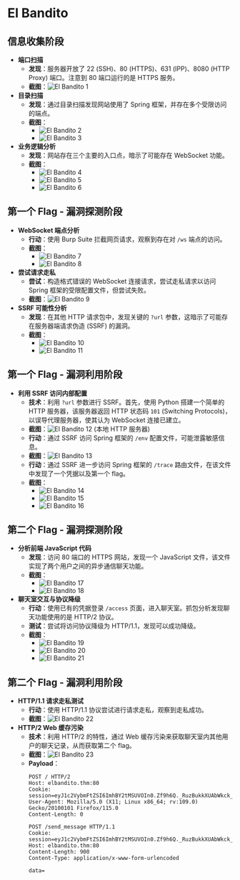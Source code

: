 # El Bandito

## 信息收集阶段

  - **端口扫描**
      - **发现**：服务器开放了 22 (SSH)、80 (HTTPS)、631 (IPP)、8080 (HTTP Proxy) 端口。注意到 80 端口运行的是 HTTPS 服务。
      - **截图**：![El Bandito 1](./iamges/El_Bandito6.png)
  - **目录扫描**
      - **发现**：通过目录扫描发现网站使用了 Spring 框架，并存在多个受限访问的端点。
      - **截图**：
          - ![El Bandito 2](./iamges/El_Bandito1.png)
          - ![El Bandito 3](./iamges/El_Bandito2.png)
  - **业务逻辑分析**
      - **发现**：网站存在三个主要的入口点，暗示了可能存在 WebSocket 功能。
      - **截图**：
          - ![El Bandito 4](./iamges/El_Bandito3.png)
          - ![El Bandito 5](./iamges/El_Bandito4.png)
          - ![El Bandito 6](./iamges/El_Bandito5.png)

## 第一个 Flag - 漏洞探测阶段

  - **WebSocket 端点分析**
      - **行动**：使用 Burp Suite 拦截网页请求，观察到存在对 `/ws` 端点的访问。
      - **截图**：
          - ![El Bandito 7](./iamges/El_Bandito7.png)
          - ![El Bandito 8](./iamges/El_Bandito8.png)
  - **尝试请求走私**
      - **尝试**：构造格式错误的 WebSocket 连接请求，尝试走私请求以访问 Spring 框架的受限配置文件，但尝试失败。
      - **截图**：![El Bandito 9](./iamges/El_Bandito9.png)
  - **SSRF 可能性分析**
      - **发现**：在其他 HTTP 请求包中，发现关键的 `?url` 参数，这暗示了可能存在服务器端请求伪造 (SSRF) 的漏洞。
      - **截图**：
          - ![El Bandito 10](./iamges/El_Bandito10.png)
          - ![El Bandito 11](./iamges/El_Bandito11.png)

## 第一个 Flag - 漏洞利用阶段

  - **利用 SSRF 访问内部配置**
      - **技术**：利用 `?url` 参数进行 SSRF。首先，使用 Python 搭建一个简单的 HTTP 服务器，该服务器返回 HTTP 状态码 `101` (Switching Protocols)，以误导代理服务器，使其认为 WebSocket 连接已建立。
      - **截图**：![El Bandito 12](./iamges/El_Bandito12.png) (本地 HTTP 服务器)
      - **行动**：通过 SSRF 访问 Spring 框架的 `/env` 配置文件，可能泄露敏感信息。
      - **截图**：![El Bandito 13](./iamges/El_Bandito13.png)
      - **行动**：通过 SSRF 进一步访问 Spring 框架的 `/trace` 路由文件，在该文件中发现了一个凭据以及第一个 flag。
      - **截图**：
          - ![El Bandito 14](./iamges/El_Bandito14.png)
          - ![El Bandito 15](./iamges/El_Bandito15.png)
          - ![El Bandito 16](./iamges/El_Bandito16.png)

## 第二个 Flag - 漏洞探测阶段

  - **分析前端 JavaScript 代码**
      - **发现**：访问 80 端口的 HTTPS 网站，发现一个 JavaScript 文件，该文件实现了两个用户之间的异步通信聊天功能。
      - **截图**：
          - ![El Bandito 17](./iamges/El_Bandito17.png)
          - ![El Bandito 18](./iamges/El_Bandito18.png)
  - **聊天室交互与协议降级**
      - **行动**：使用已有的凭据登录 `/access` 页面，进入聊天室。抓包分析发现聊天功能使用的是 HTTP/2 协议。
      - **测试**：尝试将访问协议降级为 HTTP/1.1，发现可以成功降级。
      - **截图**：
          - ![El Bandito 19](./iamges/El_Bandito19.png)
          - ![El Bandito 20](./iamges/El_Bandito20.png)
          - ![El Bandito 21](./iamges/El_Bandito21.png)

## 第二个 Flag - 漏洞利用阶段

  - **HTTP/1.1 请求走私测试**
      - **行动**：使用 HTTP/1.1 协议尝试进行请求走私，观察到走私成功。
      - **截图**：![El Bandito 22](./iamges/El_Bandito22.png)
  - **HTTP/2 Web 缓存污染**
      - **技术**：利用 HTTP/2 的特性，通过 Web 缓存污染来获取聊天室内其他用户的聊天记录，从而获取第二个 flag。
      - **截图**：![El Bandito 23](./iamges/El_Bandito23.png)
      - **Payload**：
        ```
        POST / HTTP/2
        Host: elbandito.thm:80
        Cookie: session=eyJ1c2VybmFtZSI6ImhBY2tMSUVOIn0.Zf9h6Q._RuzBukkXUAbWkck_BFx4LA4rcc
        User-Agent: Mozilla/5.0 (X11; Linux x86_64; rv:109.0) Gecko/20100101 Firefox/115.0
        Content-Length: 0

        POST /send_message HTTP/1.1
        Cookie: session=eyJ1c2VybmFtZSI6ImhBY2tMSUVOIn0.Zf9h6Q._RuzBukkXUAbWkck_BFx4LA4rcc
        Host: elbandito.thm:80
        Content-Length: 900
        Content-Type: application/x-www-form-urlencoded

        data=
        ```